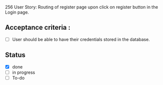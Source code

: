 256 User Story: Routing of register page upon click on register button in the Login page. <br>
## Acceptance criteria : <br>
- [ ] User should be able to have their credentials stored in the database.
## Status 
- [x] done
- [ ] in progress
- [ ] To-do
